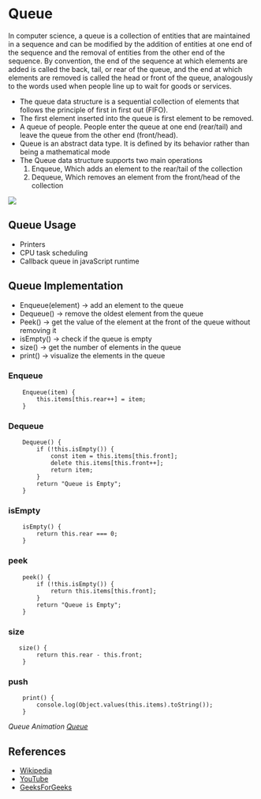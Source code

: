 # Queue

In computer science, a queue is a collection of entities that are maintained in a sequence and can be modified by the addition of entities at one end of the sequence and the removal of entities from the other end of the sequence. By convention, the end of the sequence at which elements are added is called the back, tail, or rear of the queue, and the end at which elements are removed is called the head or front of the queue, analogously to the words used when people line up to wait for goods or services.

<ul>
    <li> The queue data structure is a sequential collection of elements that follows the principle of first in first out (FIFO). </li>
    <li> The first element inserted into the queue is first element to be removed. </li>
    <li> A queue of people. People enter the queue at one end (rear/tail) and leave the queue from the other end (front/head).</li>
    <li> Queue is an abstract data type. It is defined by its behavior rather than being a mathematical mode</li>
    <li>
     The Queue data structure supports two main operations 
     <ol>
        <li> Enqueue, Which adds an element to the rear/tail of the collection </li>
        <li> Dequeue, Which removes an element from the front/head of the collection </li>
     </li>
    
</ul>



<img src="https://media.geeksforgeeks.org/wp-content/cdn-uploads/20221213113312/Queue-Data-Structures.png">



## Queue Usage 

<ul>
    <li> Printers </li>
    <li> CPU task scheduling </li>
    <li> Callback queue in javaScript runtime </li>
</ul>



## Queue Implementation


<ul>
    <li> Enqueue(element) -> add an element to the queue </li>
    <li> Dequeue() -> remove the oldest element from the queue</li>
    <li> Peek() -> get the value of the element at the front of the queue without removing it</li>
    <li> isEmpty() -> check if the queue is empty </li>
    <li> size() -> get the number of elements in the queue</li>
    <li> print() -> visualize the elements in the queue</li>
</ul>



### Enqueue 

```text
    Enqueue(item) {
        this.items[this.rear++] = item;
    }
```

### Dequeue 

```text
    Dequeue() {
        if (!this.isEmpty()) {
            const item = this.items[this.front];
            delete this.items[this.front++];
            return item;
        }
        return "Queue is Empty";
    }
```

### isEmpty 

```text
    isEmpty() {
        return this.rear === 0;
    }
```

### peek 

```text
    peek() {
        if (!this.isEmpty()) {
            return this.items[this.front];
        }
        return "Queue is Empty";
    }
```

### size 

```text
   size() {
        return this.rear - this.front;
    }
```

### push 

```print
    print() {
        console.log(Object.values(this.items).toString());
    }
```



*Queue Animation [Queue](https://www.cs.usfca.edu/~galles/visualization/QueueArray.html)*


## References

-   [Wikipedia](https://en.wikipedia.org/wiki/Queue_(abstract_data_type))
-   [YouTube](https://youtube.com/playlist?list=PLC3y8-rFHvwg6nsAOfC5Is18KB2DrVOJy)
-   [GeeksForGeeks](https://www.geeksforgeeks.org/implementation-queue-javascript/)

